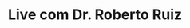 ---
title: Live com Dr. Roberto Ruiz

headline: Dia 29/09 as 19h

description: "Não perca a live de hoje, às 19h, com Professor Paludo entrevistando Dr. Roberto Ruiz sobre saúde no ambiente de trabalho.
 Importante: entre nesse grupo que vai ficar silenciado, apenas para receber o link da Live, pois a transmissão será fechada e você é nosso convidado especial."

image:
  src: /img/lives/live-roberto-ruiz.jpg

whats: https://chat.whatsapp.com/LPw5St3SWxJGjm6IBjiBme?mode=ems_wa_t
---